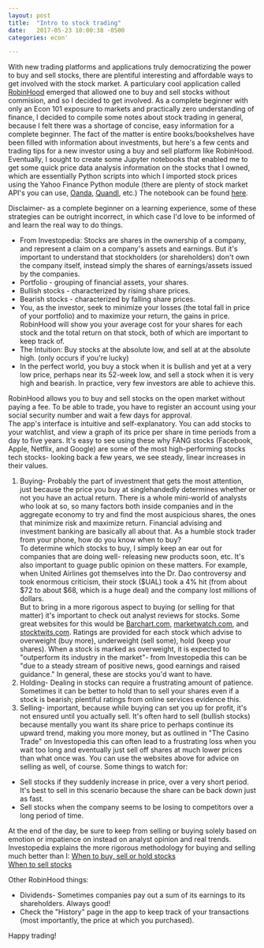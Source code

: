 ```yaml
---
layout: post
title:  "Intro to stock trading"
date:   2017-05-23 10:00:38 -0500
categories: econ'

---
```


With new trading platforms and applications truly democratizing the power to buy and sell stocks, there are plentiful interesting and affordable ways to get involved with the stock market. A particulary cool application called [RobinHood](https://www.robinhood.com/) emerged that allowed one to buy and sell stocks without commision, and so I decided to get involved. As a complete beginner with only an Econ 101 exposure to markets and practically zero understanding of finance, I decided to compile some notes about stock trading in general, because I felt there was a shortage of concise, easy information for a complete beginner. The fact of the matter is entire books/bookshelves have been filled with information about investments, but here's a few cents and trading tips for a new investor using a buy and sell platform like RobinHood.
Eventually, I sought to create some Jupyter notebooks that enabled me to get some quick price data analysis information on the stocks that I owned, which are essentially Python scripts into which I imported stock prices using the Yahoo Finance Python module (there are plenty of stock market API's you can use, [Oanda](https://www.oanda.com/), [Quandl](https://www.quandl.com/), etc.) The notebook can be found [here](https://github.com/shamikh-mill/stock-checker/blob/master/price-checker.ipynb).  

Disclaimer- as a complete beginner on a learning experience, some of these strategies can be outright incorrect, in which case I'd love to be informed of and learn the real way to do things. 

- From Investopedia: Stocks are shares in the ownership of a company, and represent a claim on a company's assets and earnings. But it's important to understand that stockholders (or shareholders) don't own the company itself, instead simply the shares of earnings/assets issued by the companies.  
- Portfolio - grouping of financial assets, your shares. 
- Bullish stocks - characterized by rising share prices. 
- Bearish stocks - characterized by falling share prices.  
- You, as the investor, seek to minimize your losses (the total fall in price of your portfolio) and to maximize your return, the gains in price. RobinHood will show you your average cost for your shares for each stock and the total return on that stock, both of which are important to keep track of. 
- The Intuition: Buy stocks at the absolute low, and sell at at the absolute high. (only occurs if you're lucky)
- In the perfect world, you buy a stock when it is bullish and yet at a very low price, perhaps near its 52-week low, and sell a stock when it is very high and bearish. In practice, very few investors are able to achieve this. 

RobinHood allows you to buy and sell stocks on the open market without paying a fee. To be able to trade, you have to register an account using your social security number and wait a few days for approval.  
The app's interface is intuitive and self-explanatory. You can add stocks to your watchlist, and view a graph of its price per share in time periods from a day to five years. It's easy to see using these why FANG stocks (Facebook, Apple, Netflix, and Google) are some of the most high-performing stocks tech stocks- looking back a few years, we see steady, linear increases in their values.

1. Buying- Probably the part of investment that gets the most attention, just because the price you buy at singlehandedly determines whether or not you have an actual return. There is a whole mini-world of analysts who look at so, so many factors both inside companies and in the aggregate economy to try and find the most auspicious shares, the ones that minimize risk and maximize return. Financial advising and investment banking are basically all about that. As a humble stock trader from your phone, how do you know when to buy?  
To determine which stocks to buy, I simply keep an ear out for companies that are doing well- releasing new products soon, etc. It's also important to guage public opinion on these matters. For example, when United Airlines got themselves into the Dr. Dao controversy and took enormous criticism, their stock ($UAL) took a 4% hit (from about $72 to about $68, which is a huge deal) and the company lost millions of dollars.  
But to bring in a more rigorous aspect to buying (or selling for that matter) it's important to check out analyst reviews for stocks. Some great websites for this would be [Barchart.com](https://Barchart.com), [marketwatch.com](https://marketwatch.com), and [stocktwits.com](https://stocktwits.com). Ratings are provided for each stock which advise to overweight (buy more), underweight (sell some), hold (keep your shares). When a stock is marked as overweight, it is expected to "outperform its industry in the market"- from Investopedia this can be "due to a steady stream of positive news, good earnings and raised guidance." In general, these are stocks you'd want to have. 
2. Holding- Dealing in stocks can require a frustrating amount of patience. Sometimes it can be better to hold than to sell your shares even if a stock is bearish; plentiful ratings from online services evidence this.  
3. Selling- important, because while buying can set you up for profit, it's not ensured until you actually sell. It's often hard to sell (bullish stocks) because mentally you want its share price to perhaps continue its upward trend, making you more money, but as outlined in "The Casino Trade" on Investopedia this can often lead to a frustrating loss when you wait too long and eventually just sell off shares at much lower prices than what once was. You can use the websites above for advice on selling as well, of course. Some things to watch for: 
- Sell stocks if they suddenly increase in price, over a very short period. It's best to sell in this scenario because the share can be back down just as fast. 
- Sell stocks when the company seems to be losing to competitors over a long period of time. 

At the end of the day, be sure to keep from selling or buying solely based on emotion or impatience on instead on analyst opinion and real trends. Investopedia explains the more rigorous methodology for buying and selling much better than I: 
[When to buy, sell or hold stocks](http://www.investopedia.com/articles/financialcareers/06/snapdecisions.asp?ad=dirN&qo=investopediaSiteSearch&qsrc=0&o=40186)  
[When to sell stocks](http://www.investopedia.com/articles/stocks/10/when-to-sell-stocks.asp)  


Other RobinHood things:  
- Dividends- Sometimes companies pay out a sum of its earnings to its shareholders. Always good! 
- Check the "History" page in the app to keep track of your transactions (most importantly, the price at which you purchased).  

Happy trading! 



